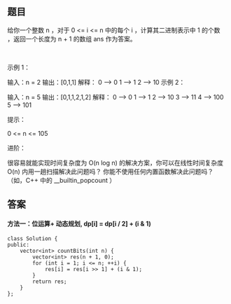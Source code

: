 ## 题目
给你一个整数 n ，对于 0 <= i <= n 中的每个 i ，计算其二进制表示中 1 的个数 ，返回一个长度为 n + 1 的数组 ans 作为答案。

 

示例 1：

输入：n = 2
输出：[0,1,1]
解释：
0 --> 0
1 --> 1
2 --> 10
示例 2：

输入：n = 5
输出：[0,1,1,2,1,2]
解释：
0 --> 0
1 --> 1
2 --> 10
3 --> 11
4 --> 100
5 --> 101
 

提示：

0 <= n <= 105
 

进阶：

很容易就能实现时间复杂度为 O(n log n) 的解决方案，你可以在线性时间复杂度 O(n) 内用一趟扫描解决此问题吗？
你能不使用任何内置函数解决此问题吗？（如，C++ 中的 __builtin_popcount ）

## 答案

#### 方法一：位运算+ 动态规划, dp[i] = dp[i / 2] + (i & 1)
```
class Solution {
public:
    vector<int> countBits(int n) {
        vector<int> res(n + 1, 0);
        for (int i = 1; i <= n; ++i) {
            res[i] = res[i >> 1] + (i & 1);
        }
        return res;
    }
};
```
